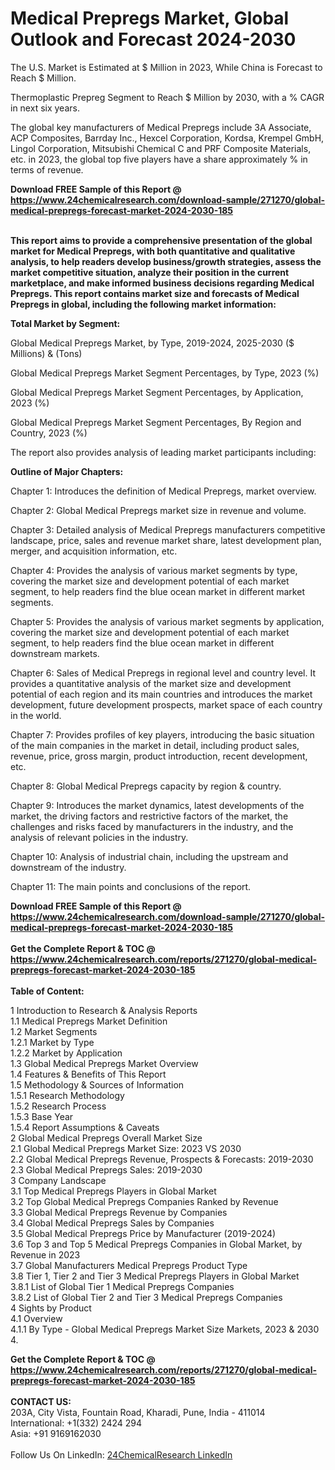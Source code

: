 <h1>Medical Prepregs Market, Global Outlook and Forecast 2024-2030</h1><p>
The U.S. Market is Estimated at $ Million in 2023, While China is Forecast to Reach $ Million.</p><p>
Thermoplastic Prepreg Segment to Reach $ Million by 2030, with a % CAGR in next six years.</p><p>
The global key manufacturers of Medical Prepregs include 3A Associate, ACP Composites, Barrday Inc., Hexcel Corporation, Kordsa, Krempel GmbH, Lingol Corporation, Mitsubishi Chemical C and PRF Composite Materials, etc. in 2023, the global top five players have a share approximately % in terms of revenue.</p><div><b>Download FREE Sample of this Report @ 
            <a href="https://www.24chemicalresearch.com/download-sample/271270/global-medical-prepregs-forecast-market-2024-2030-185">
            https://www.24chemicalresearch.com/download-sample/271270/global-medical-prepregs-forecast-market-2024-2030-185</a></b></div><br><p>
<strong>This report aims to provide a comprehensive presentation of the global market for Medical Prepregs, with both quantitative and qualitative analysis, to help readers develop business/growth strategies, assess the market competitive situation, analyze their position in the current marketplace, and make informed business decisions regarding Medical Prepregs. This report contains market size and forecasts of Medical Prepregs in global, including the following market information:</strong>
</p><p>
<strong>Total Market by Segment:</strong></p><p>
Global Medical Prepregs Market, by Type, 2019-2024, 2025-2030 ($ Millions) &amp; (Tons)</p><p>
Global Medical Prepregs Market Segment Percentages, by Type, 2023 (%)</p><p>
</p><p>
Global Medical Prepregs Market Segment Percentages, by Application, 2023 (%)</p><p>
</p><p>
Global Medical Prepregs Market Segment Percentages, By Region and Country, 2023 (%)</p><p>
</p><p>
The report also provides analysis of leading market participants including:</p><p>
</p><p>
</p><p>
</p><p><strong>Outline of Major Chapters:</strong></p><p>
</p><p>Chapter 1: Introduces the definition of Medical Prepregs, market overview.</p><p>
Chapter 2: Global Medical Prepregs market size in revenue and volume.</p><p>
Chapter 3: Detailed analysis of Medical Prepregs manufacturers competitive landscape, price, sales and revenue market share, latest development plan, merger, and acquisition information, etc.</p><p>
Chapter 4: Provides the analysis of various market segments by type, covering the market size and development potential of each market segment, to help readers find the blue ocean market in different market segments.</p><p>
Chapter 5: Provides the analysis of various market segments by application, covering the market size and development potential of each market segment, to help readers find the blue ocean market in different downstream markets.</p><p>
Chapter 6: Sales of Medical Prepregs in regional level and country level. It provides a quantitative analysis of the market size and development potential of each region and its main countries and introduces the market development, future development prospects, market space of each country in the world.</p><p>
Chapter 7: Provides profiles of key players, introducing the basic situation of the main companies in the market in detail, including product sales, revenue, price, gross margin, product introduction, recent development, etc.</p><p>
Chapter 8: Global Medical Prepregs capacity by region &amp; country.</p><p>
Chapter 9: Introduces the market dynamics, latest developments of the market, the driving factors and restrictive factors of the market, the challenges and risks faced by manufacturers in the industry, and the analysis of relevant policies in the industry.</p><p>
Chapter 10: Analysis of industrial chain, including the upstream and downstream of the industry.</p><p>
Chapter 11: The main points and conclusions of the report.</p><div><b>Download FREE Sample of this Report @ 
            <a href="https://www.24chemicalresearch.com/download-sample/271270/global-medical-prepregs-forecast-market-2024-2030-185">
            https://www.24chemicalresearch.com/download-sample/271270/global-medical-prepregs-forecast-market-2024-2030-185</a></b></div><br><div><b>Get the Complete Report & TOC @ 
            <a href="https://www.24chemicalresearch.com/reports/271270/global-medical-prepregs-forecast-market-2024-2030-185">
            https://www.24chemicalresearch.com/reports/271270/global-medical-prepregs-forecast-market-2024-2030-185</a></b></div><br>
            <b>Table of Content:</b><p>1 Introduction to Research & Analysis Reports<br />
    1.1 Medical Prepregs Market Definition<br />
    1.2 Market Segments<br />
        1.2.1 Market by Type<br />
        1.2.2 Market by Application<br />
    1.3 Global Medical Prepregs Market Overview<br />
    1.4 Features & Benefits of This Report<br />
    1.5 Methodology & Sources of Information<br />
        1.5.1 Research Methodology<br />
        1.5.2 Research Process<br />
        1.5.3 Base Year<br />
        1.5.4 Report Assumptions & Caveats<br />
2 Global Medical Prepregs Overall Market Size<br />
    2.1 Global Medical Prepregs Market Size: 2023 VS 2030<br />
    2.2 Global Medical Prepregs Revenue, Prospects & Forecasts: 2019-2030<br />
    2.3 Global Medical Prepregs Sales: 2019-2030<br />
3 Company Landscape<br />
    3.1 Top Medical Prepregs Players in Global Market<br />
    3.2 Top Global Medical Prepregs Companies Ranked by Revenue<br />
    3.3 Global Medical Prepregs Revenue by Companies<br />
    3.4 Global Medical Prepregs Sales by Companies<br />
    3.5 Global Medical Prepregs Price by Manufacturer (2019-2024)<br />
    3.6 Top 3 and Top 5 Medical Prepregs Companies in Global Market, by Revenue in 2023<br />
    3.7 Global Manufacturers Medical Prepregs Product Type<br />
    3.8 Tier 1, Tier 2 and Tier 3 Medical Prepregs Players in Global Market<br />
        3.8.1 List of Global Tier 1 Medical Prepregs Companies<br />
        3.8.2 List of Global Tier 2 and Tier 3 Medical Prepregs Companies<br />
4 Sights by Product<br />
    4.1 Overview<br />
        4.1.1 By Type - Global Medical Prepregs Market Size Markets, 2023 & 2030<br />
        4.</p><div><b>Get the Complete Report & TOC @ 
            <a href="https://www.24chemicalresearch.com/reports/271270/global-medical-prepregs-forecast-market-2024-2030-185">
            https://www.24chemicalresearch.com/reports/271270/global-medical-prepregs-forecast-market-2024-2030-185</a></b></div><br><b>CONTACT US:</b><br>
            203A, City Vista, Fountain Road, Kharadi, Pune, India - 411014<br>
            International: +1(332) 2424 294<br>
            Asia: +91 9169162030 <br><br>
            Follow Us On LinkedIn: <a href="https://www.linkedin.com/company/24chemicalresearch/">24ChemicalResearch LinkedIn</a>